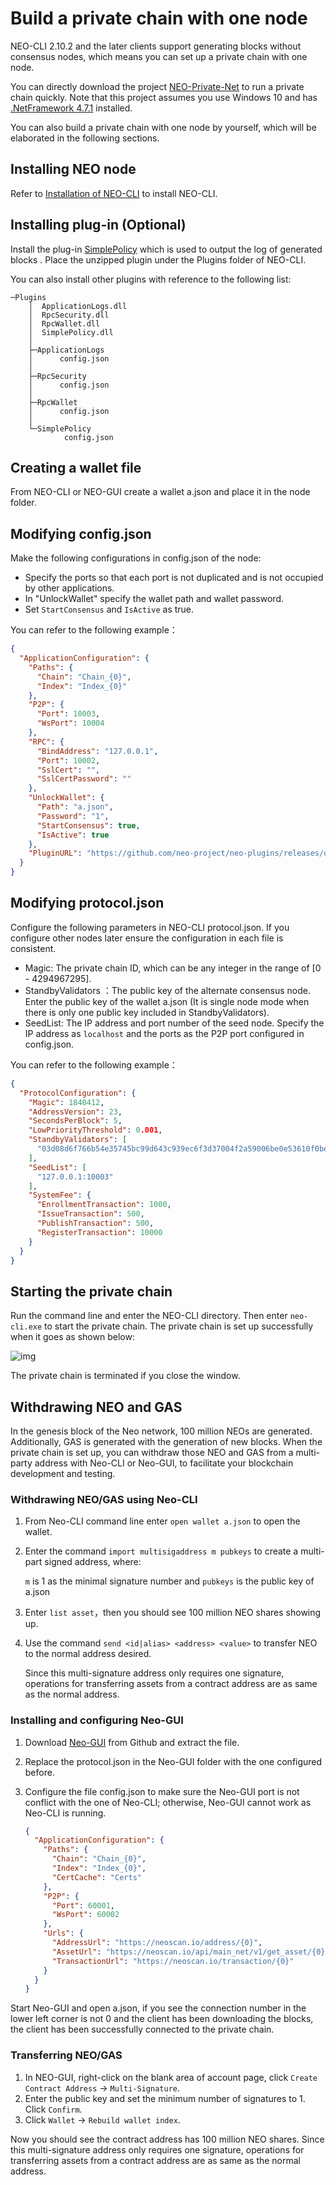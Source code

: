 # Build a private chain with one node

NEO-CLI 2.10.2 and the later clients support generating blocks without consensus nodes, which means you can set up a private chain with one node. 

You can directly download the project [NEO-Private-Net](https://github.com/chenzhitong/NEO-Private-Net) to run a private chain quickly. Note that this project assumes you use Windows 10 and has [.NetFramework 4.7.1](https://www.microsoft.com/net/download/dotnet-framework-runtime) installed. 

You can also build a private chain with one node by yourself, which will be elaborated in the following sections.

## Installing NEO node

Refer to [Installation of NEO-CLI](../../node/cli/setup.md) to install NEO-CLI.

## Installing plug-in (Optional)

Install the plug-in [SimplePolicy](https://github.com/neo-project/neo-plugins/releases/) which is used to output the log of generated blocks . Place the unzipped plugin under the Plugins folder of NEO-CLI.

You can also install other plugins with reference to the following list:

```
─Plugins
    │  ApplicationLogs.dll
    │  RpcSecurity.dll
    │  RpcWallet.dll
    │  SimplePolicy.dll
    │
    ├─ApplicationLogs
    │      config.json
    │
    ├─RpcSecurity
    │      config.json
    │
    ├─RpcWallet
    │      config.json
    │
    └─SimplePolicy
            config.json
```

## Creating a wallet file

From NEO-CLI or NEO-GUI create a wallet a.json and place it in the node folder. 

## Modifying config.json

Make the following configurations in config.json of the node:

- Specify the ports so that each port is not duplicated and is not occupied by other applications.
- In "UnlockWallet" specify the wallet path and wallet password.
- Set  `StartConsensus` and `IsActive` as true.

You can refer to the following example：

```json
{
  "ApplicationConfiguration": {
    "Paths": {
      "Chain": "Chain_{0}",
      "Index": "Index_{0}"
    },
    "P2P": {
      "Port": 10003,
      "WsPort": 10004
    },
    "RPC": {
      "BindAddress": "127.0.0.1",
      "Port": 10002,
      "SslCert": "",
      "SslCertPassword": ""
    },
    "UnlockWallet": {
      "Path": "a.json",
      "Password": "1",
      "StartConsensus": true,
      "IsActive": true
    },
    "PluginURL": "https://github.com/neo-project/neo-plugins/releases/download/v{1}/{0}.zip"
  }
}
```

## Modifying protocol.json

Configure the following parameters in NEO-CLI protocol.json. If you configure other nodes later ensure the configuration in each file is consistent.

- Magic: The private chain ID, which can be any integer in the range of [0 - 4294967295].
- StandbyValidators ：The public key of the alternate consensus node. Enter the public key of the wallet a.json (It is single node mode when there is only one public key included in StandbyValidators).
- SeedList: The IP address and port number of the seed node. Specify the IP address as `localhost` and the ports as the P2P port configured in config.json.

You can refer to the following example：

```json
{
  "ProtocolConfiguration": {
    "Magic": 1840412,
    "AddressVersion": 23,
    "SecondsPerBlock": 5,
    "LowPriorityThreshold": 0.001,
    "StandbyValidators": [
      "03d08d6f766b54e35745bc99d643c939ec6f3d37004f2a59006be0e53610f0be25"
    ],
    "SeedList": [
      "127.0.0.1:10003"
    ],
    "SystemFee": {
      "EnrollmentTransaction": 1000,
      "IssueTransaction": 500,
      "PublishTransaction": 500,
      "RegisterTransaction": 10000
    }
  }
}
```

## Starting the private chain

Run the command line and enter the NEO-CLI directory. Then enter  `neo-cli.exe` to start the private chain. The private chain is set up successfully when it goes as shown below:

![img](../../assets/privatechain_demo.png)

The private chain is terminated if you close the window.

## Withdrawing NEO and GAS

In the genesis block of the Neo network, 100 million NEOs are generated. Additionally, GAS is generated with the generation of new blocks. When the private chain is set up, you can withdraw those NEO and GAS from a multi-party address with Neo-CLI or Neo-GUI, to facilitate your blockchain development and testing.

### Withdrawing NEO/GAS using Neo-CLI

1. From Neo-CLI command line enter  `open wallet a.json` to open the wallet.

2. Enter the command `import multisigaddress m pubkeys` to create a multi-part signed address, where:

   `m` is 1 as the minimal signature number and `pubkeys` is the public key of a.json

3. Enter `list asset`，then you should see 100 million NEO shares showing up.

4. Use the command `send <id|alias> <address> <value>` to transfer NEO to the normal address desired.

   Since this multi-signature address only requires one signature, operations for transferring assets from a contract address are as same as the normal address.

### Installing and configuring Neo-GUI

1. Download [Neo-GUI](https://github.com/neo-project/neo-gui/releases) from Github and extract the file.

2. Replace the protocol.json in the Neo-GUI folder with the one configured before.

3. Configure the file config.json to make sure the Neo-GUI port is not conflict with the one of Neo-CLI; otherwise, Neo-GUI cannot work as Neo-CLI is running.

   ```json
   {
     "ApplicationConfiguration": {
       "Paths": {
         "Chain": "Chain_{0}",
         "Index": "Index_{0}",
         "CertCache": "Certs"
       },
       "P2P": {
         "Port": 60001,
         "WsPort": 60002
       },
       "Urls": {
         "AddressUrl": "https://neoscan.io/address/{0}",
         "AssetUrl": "https://neoscan.io/api/main_net/v1/get_asset/{0}",
         "TransactionUrl": "https://neoscan.io/transaction/{0}"
       }
     }
   }
   ```

Start Neo-GUI and open a.json, if you see the connection number in the lower left corner is not 0 and the client has been downloading the blocks, the client has been successfully connected to the private chain.

### Transferring NEO/GAS

1. In NEO-GUI, right-click on the blank area of account page, click `Create Contract Address` -> `Multi-Signature`.
2. Enter the public key and set the minimum number of signatures to 1. Click `Confirm`. 
3. Click `Wallet` -> `Rebuild wallet index`.

Now you should see the contract address has 100 million NEO shares. Since this multi-signature address only requires one signature, operations for transferring assets from a contract address are as same as the normal address.

